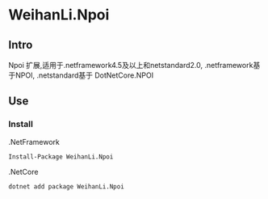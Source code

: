 # WeihanLi.Npoi

## Intro

Npoi 扩展,适用于.netframework4.5及以上和netstandard2.0, .netframework基于NPOI, .netstandard基于 DotNetCore.NPOI

## Use

### Install

.NetFramework
```
Install-Package WeihanLi.Npoi
```

.NetCore
```
dotnet add package WeihanLi.Npoi
```
